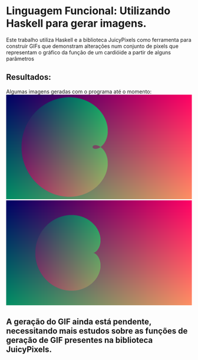 # Linguagem Funcional: Utilizando Haskell para gerar imagens.
Este trabalho utiliza Haskell e a biblioteca JuicyPixels como ferramenta para construir GIFs que demonstram alterações num conjunto de pixels que representam o gráfico da função de um cardióide a partir de alguns parâmetros 

## Resultados:
Algumas imagens geradas com o programa até o momento:  
![Teste](https://github.com/elc117/t3-2022a-gilson/blob/main/teste.png)
![Teste2](https://github.com/elc117/t3-2022a-gilson/blob/main/teste1.png)

## A geração do GIF ainda está pendente, necessitando mais estudos sobre as funções de geração de GIF presentes na biblioteca JuicyPixels.

